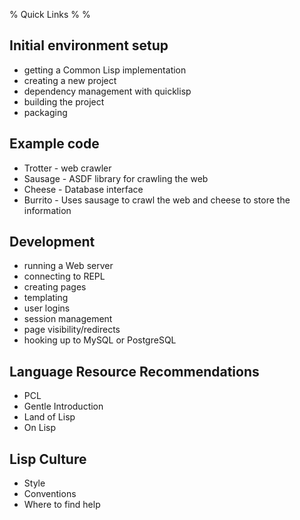 % Quick Links
%
%


## Initial environment setup

* getting a Common Lisp implementation
* creating a new project
* dependency management with quicklisp
* building the project
* packaging



## Example code
* Trotter - web crawler
* Sausage - ASDF library for crawling the web
* Cheese - Database interface
* Burrito - Uses sausage to crawl the web and cheese to store the
  information


## Development

* running a Web server
* connecting to REPL
* creating pages
* templating
* user logins
* session management
* page visibility/redirects
* hooking up to MySQL or PostgreSQL

## Language Resource Recommendations
* PCL
* Gentle Introduction
* Land of Lisp
* On Lisp

## Lisp Culture
* Style
* Conventions
* Where to find help
